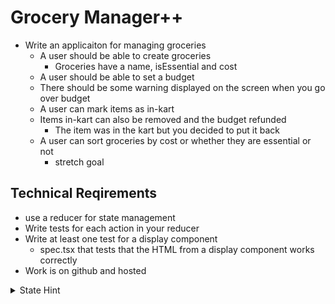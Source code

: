 # Grocery Manager++
- Write an applicaiton for managing groceries
  - A user should be able to create groceries
    - Groceries have a name, isEssential and cost
  - A user  should be able to set a budget
  - There should be some warning displayed on the screen when you go over budget
  - A user  can mark items as in-kart
  - Items in-kart can also be removed and the budget refunded
    - The item was in the kart but you decided to put it back
  - A user can sort groceries by cost or whether they are essential or not
    - stretch goal

## Technical Reqirements
- use a reducer for state management
- Write tests for each action in your reducer
- Write at least one test for a display component
  - spec.tsx that tests that the HTML from a display component works correctly
- Work is on github and hosted

<details>
<summary>State Hint</summary>

```TS

export type Grocery ={
    id: number
    name: string 
    cost: number
    isEssential: boolean
}

export type GroceryManagerState = {
    nameInput: string
    costInput: number
    isEssentialInput: boolean

    budget: number
    inKart: Grocery[]
    wanted: Grocery[]
}

```
</details>
